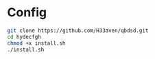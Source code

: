 # Config
```bash
git clone https://github.com/H33aven/qbdsd.git
cd hydecfgh
chmod +x install.sh
./install.sh
```
